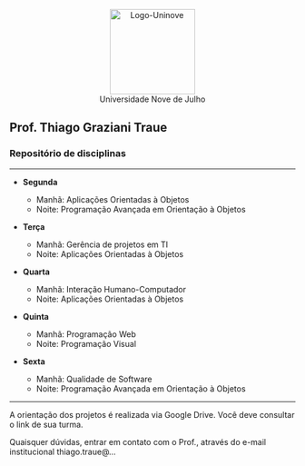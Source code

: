 <p align="center">
  <img src="http://traue.com.br/imgs/uninove_logo.jpeg" alt="Logo-Uninove" width="150px"/>
  <br>
  Universidade Nove de Julho
</p>

## Prof. Thiago Graziani Traue
###  Repositório de disciplinas
---

- **Segunda**
	- Manhã: Aplicações Orientadas à Objetos
	- Noite: Programação Avançada em Orientação à Objetos


- **Terça**
	- Manhã: Gerência de projetos em TI
	- Noite: Aplicações Orientadas à Objetos


- **Quarta**
	- Manhã: Interação Humano-Computador
	- Noite: Aplicações Orientadas à Objetos


- **Quinta**
	- Manhã: Programação Web
	- Noite: Programação Visual


- **Sexta**
	- Manhã: Qualidade de Software
	- Noite: Programação Avançada em Orientação à Objetos


----
A orientação dos projetos é realizada via Google Drive. Você deve consultar o link de sua turma.

Quaisquer dúvidas, entrar em contato com o Prof., através do e-mail institucional thiago.traue@...
